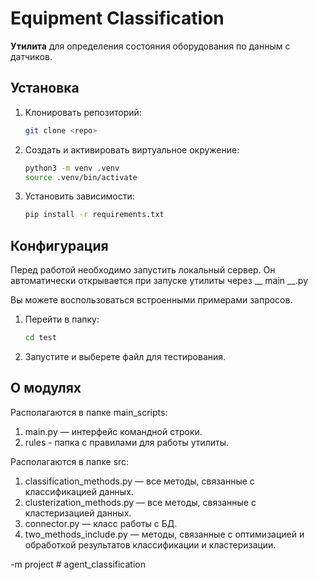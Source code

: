 #  Equipment Classification

**Утилита** для определения состояния оборудования по данным с датчиков.

## Установка

1.  Клонировать репозиторий:

    ```bash
    git clone <repo>
    ```

2. Создать и активировать виртуальное окружение:

    ```bash
    python3 -m venv .venv
    source .venv/bin/activate
    ```
   
3. Установить зависимости:

    ```bash
    pip install -r requirements.txt
    ```
   
## Конфигурация
Перед работой необходимо запустить локальный сервер. Он автоматически открывается при запуске утилиты через __ main __.py

Вы можете воспользоваться встроенными примерами запросов.

1.  Перейти в папку:

    ```bash
    cd test
    ```

2. Запустите и выберете файл для тестирования.
   
## О модулях
Располагаются в папке main_scripts:

1. main.py — интерфейс командной строки.
2. rules - папка с правилами для работы утилиты.

Располагаются в папке src:

1. classification_methods.py — все методы, связанные с классификацией данных.
2. clusterization_methods.py — все методы, связанные с кластеризацией данных.
3. connector.py — класс работы с БД.
4. two_methods_include.py — методы, связанные с оптимизацией и обработкой результатов классификации и кластеризации.

- m   p r o j e c t  
 #   a g e n t _ c l a s s i f i c a t i o n  
 
